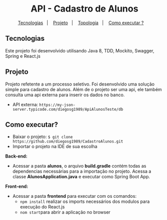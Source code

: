 <h1 align="center">API - Cadastro de Alunos</h1>

<p align="center">
  <a href="#-tecnologias">Tecnologias</a>&nbsp;&nbsp;&nbsp;|&nbsp;&nbsp;&nbsp;
  <a href="#-projeto">Projeto</a>&nbsp;&nbsp;&nbsp;|&nbsp;&nbsp;&nbsp;
  <a href="#-topologia">Topologia</a>&nbsp;&nbsp;&nbsp;|&nbsp;&nbsp;&nbsp;
  <a href="#-executar">Como executar ?</a>&nbsp;&nbsp;&nbsp;&nbsp;&nbsp;&nbsp;
</p>

## Tecnologias

Este projeto foi desenvolvido utilisando Java 8, TDD, Mockito, Swagger, Spring e React.js

## Projeto

Projeto refetente a um processo seletivo. Foi desenvolvido uma solução simple para cadastro de alunos. 
Além de o projeto ser uma api, ele também consulta uma api externa para inserir os dados no banco.

  - API externa: `https://my-json-server.typicode.com/diegosg1989/ApiAlunosTeste/db`

## Como executar?

  - Baixar o projeto: `$ git clone https://github.com/diegosg1989/CadastroAlunos.git`
  - Importar o projeto na IDE de sua escolha
  
  **Back-end:**

  - Acessar a pasta **alunos**, o arquivo **build.gradle** contém todas as dependencias necessárias para a importação no projeto. Acessa a classe **AlunosApplication.java** e executar como Spring Boot App.
  
  **Front-end:**  
  
  - Acessar a pasta **frontend** para executar com os comandos:
    - `npm install` realizar os imports necessários dos modulos para execução do React.js
    - `nom start`para abrir a aplicação no browser
